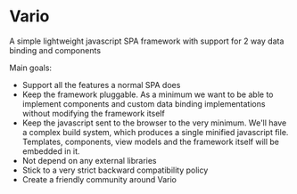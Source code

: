 # Vario
A simple lightweight javascript SPA framework with support for 2 way data binding and components

Main goals:
- Support all the features a normal SPA does
- Keep the framework pluggable. As a minimum we want to be able to implement components and custom data binding implementations without modifying the framework itself
- Keep the javascript sent to the browser to the very minimum. We'll have a complex build system, which produces a single minified javascript file. Templates, components, view models and the framework itself will be embedded in it.
- Not depend on any external libraries
- Stick to a very strict backward compatibility policy
- Create a friendly community around Vario
